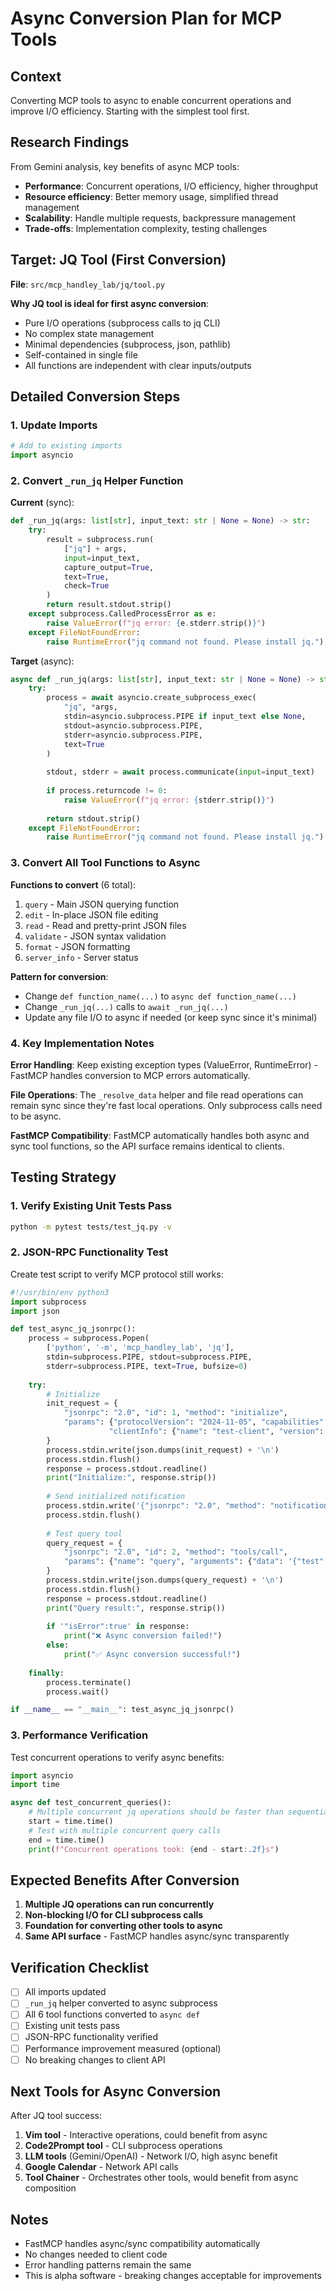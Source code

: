 # Async Conversion Plan for MCP Tools

## Context
Converting MCP tools to async to enable concurrent operations and improve I/O efficiency. Starting with the simplest tool first.

## Research Findings
From Gemini analysis, key benefits of async MCP tools:
- **Performance**: Concurrent operations, I/O efficiency, higher throughput
- **Resource efficiency**: Better memory usage, simplified thread management
- **Scalability**: Handle multiple requests, backpressure management
- **Trade-offs**: Implementation complexity, testing challenges

## Target: JQ Tool (First Conversion)

**File**: `src/mcp_handley_lab/jq/tool.py`

**Why JQ tool is ideal for first async conversion**:
- Pure I/O operations (subprocess calls to jq CLI)
- No complex state management
- Minimal dependencies (subprocess, json, pathlib)
- Self-contained in single file
- All functions are independent with clear inputs/outputs

## Detailed Conversion Steps

### 1. Update Imports
```python
# Add to existing imports
import asyncio
```

### 2. Convert `_run_jq` Helper Function
**Current** (sync):
```python
def _run_jq(args: list[str], input_text: str | None = None) -> str:
    try:
        result = subprocess.run(
            ["jq"] + args,
            input=input_text,
            capture_output=True,
            text=True,
            check=True
        )
        return result.stdout.strip()
    except subprocess.CalledProcessError as e:
        raise ValueError(f"jq error: {e.stderr.strip()}")
    except FileNotFoundError:
        raise RuntimeError("jq command not found. Please install jq.")
```

**Target** (async):
```python
async def _run_jq(args: list[str], input_text: str | None = None) -> str:
    try:
        process = await asyncio.create_subprocess_exec(
            "jq", *args,
            stdin=asyncio.subprocess.PIPE if input_text else None,
            stdout=asyncio.subprocess.PIPE,
            stderr=asyncio.subprocess.PIPE,
            text=True
        )
        
        stdout, stderr = await process.communicate(input=input_text)
        
        if process.returncode != 0:
            raise ValueError(f"jq error: {stderr.strip()}")
            
        return stdout.strip()
    except FileNotFoundError:
        raise RuntimeError("jq command not found. Please install jq.")
```

### 3. Convert All Tool Functions to Async

**Functions to convert** (6 total):
1. `query` - Main JSON querying function
2. `edit` - In-place JSON file editing
3. `read` - Read and pretty-print JSON files
4. `validate` - JSON syntax validation
5. `format` - JSON formatting
6. `server_info` - Server status

**Pattern for conversion**:
- Change `def function_name(...)` to `async def function_name(...)`
- Change `_run_jq(...)` calls to `await _run_jq(...)`
- Update any file I/O to async if needed (or keep sync since it's minimal)

### 4. Key Implementation Notes

**Error Handling**: Keep existing exception types (ValueError, RuntimeError) - FastMCP handles conversion to MCP errors automatically.

**File Operations**: The `_resolve_data` helper and file read operations can remain sync since they're fast local operations. Only subprocess calls need to be async.

**FastMCP Compatibility**: FastMCP automatically handles both async and sync tool functions, so the API surface remains identical to clients.

## Testing Strategy

### 1. Verify Existing Unit Tests Pass
```bash
python -m pytest tests/test_jq.py -v
```

### 2. JSON-RPC Functionality Test
Create test script to verify MCP protocol still works:
```python
#!/usr/bin/env python3
import subprocess
import json

def test_async_jq_jsonrpc():
    process = subprocess.Popen(
        ['python', '-m', 'mcp_handley_lab', 'jq'], 
        stdin=subprocess.PIPE, stdout=subprocess.PIPE, 
        stderr=subprocess.PIPE, text=True, bufsize=0)
    
    try:
        # Initialize
        init_request = {
            "jsonrpc": "2.0", "id": 1, "method": "initialize",
            "params": {"protocolVersion": "2024-11-05", "capabilities": {}, 
                      "clientInfo": {"name": "test-client", "version": "1.0.0"}}
        }
        process.stdin.write(json.dumps(init_request) + '\n')
        process.stdin.flush()
        response = process.stdout.readline()
        print("Initialize:", response.strip())
        
        # Send initialized notification
        process.stdin.write('{"jsonrpc": "2.0", "method": "notifications/initialized"}\n')
        process.stdin.flush()
        
        # Test query tool
        query_request = {
            "jsonrpc": "2.0", "id": 2, "method": "tools/call",
            "params": {"name": "query", "arguments": {"data": '{"test": "value"}', "filter": ".test"}}
        }
        process.stdin.write(json.dumps(query_request) + '\n')
        process.stdin.flush()
        response = process.stdout.readline()
        print("Query result:", response.strip())
        
        if '"isError":true' in response:
            print("❌ Async conversion failed!")
        else:
            print("✅ Async conversion successful!")
            
    finally:
        process.terminate()
        process.wait()

if __name__ == "__main__": test_async_jq_jsonrpc()
```

### 3. Performance Verification
Test concurrent operations to verify async benefits:
```python
import asyncio
import time

async def test_concurrent_queries():
    # Multiple concurrent jq operations should be faster than sequential
    start = time.time()
    # Test with multiple concurrent query calls
    end = time.time()
    print(f"Concurrent operations took: {end - start:.2f}s")
```

## Expected Benefits After Conversion

1. **Multiple JQ operations can run concurrently**
2. **Non-blocking I/O for CLI subprocess calls**
3. **Foundation for converting other tools to async**
4. **Same API surface** - FastMCP handles async/sync transparently

## Verification Checklist

- [ ] All imports updated
- [ ] `_run_jq` helper converted to async subprocess
- [ ] All 6 tool functions converted to `async def`
- [ ] Existing unit tests pass
- [ ] JSON-RPC functionality verified
- [ ] Performance improvement measured (optional)
- [ ] No breaking changes to client API

## Next Tools for Async Conversion

After JQ tool success:
1. **Vim tool** - Interactive operations, could benefit from async
2. **Code2Prompt tool** - CLI subprocess operations
3. **LLM tools** (Gemini/OpenAI) - Network I/O, high async benefit
4. **Google Calendar** - Network API calls
5. **Tool Chainer** - Orchestrates other tools, would benefit from async composition

## Notes

- FastMCP handles async/sync compatibility automatically
- No changes needed to client code
- Error handling patterns remain the same
- This is alpha software - breaking changes acceptable for improvements